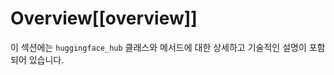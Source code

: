 <!--⚠️ Note that this file is in Markdown but contain specific syntax for our doc-builder (similar to MDX) that may not be
rendered properly in your Markdown viewer.
-->

# Overview[[overview]]

이 섹션에는 `huggingface_hub` 클래스와 메서드에 대한 상세하고 기술적인 설명이 포함되어 있습니다.
